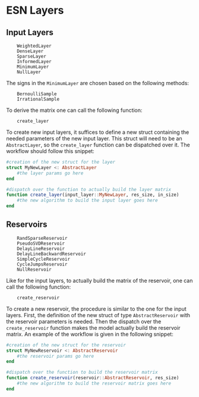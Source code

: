 # ESN Layers

## Input Layers
```@docs
    WeightedLayer
    DenseLayer
    SparseLayer
    InformedLayer
    MinimumLayer
    NullLayer
```
The signs in the ```MinimumLayer``` are chosen based on the following methods:
```@docs
    BernoulliSample
    IrrationalSample
```
To derive the matrix one can call the following function:
```@docs
    create_layer
```
To create new input layers, it suffices to define a new struct containing the needed parameters of the new input layer. This struct will need to be an ```AbstractLayer```, so the ```create_layer``` function can be dispatched over it. The workflow should follow this snippet:
```julia
#creation of the new struct for the layer
struct MyNewLayer <: AbstractLayer
    #the layer params go here
end

#dispatch over the function to actually build the layer matrix
function create_layer(input_layer::MyNewLayer, res_size, in_size)
    #the new algorithm to build the input layer goes here
end
```

## Reservoirs
```@docs
    RandSparseReservoir
    PseudoSVDReservoir
    DelayLineReservoir
    DelayLineBackwardReservoir
    SimpleCycleReservoir
    CycleJumpsReservoir
    NullReservoir
```

Like for the input layers, to actually build the matrix of the reservoir, one can call the following function:
```@docs
    create_reservoir
```

To create a new reservoir, the procedure is similar to the one for the input layers. First, the definition of the new struct of type ```AbstractReservoir``` with the reservoir parameters is needed. Then the dispatch over the ```create_reservoir``` function makes the model actually build the reservoir matrix. An example of the workflow is given in the following snippet:
```julia
#creation of the new struct for the reservoir
struct MyNewReservoir <: AbstractReservoir
    #the reservoir params go here
end

#dispatch over the function to build the reservoir matrix
function create_reservoir(reservoir::AbstractReservoir, res_size)
    #the new algorithm to build the reservoir matrix goes here
end
```
